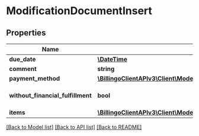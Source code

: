 # ModificationDocumentInsert

## Properties
Name | Type | Description | Notes
------------ | ------------- | ------------- | -------------
**due_date** | [**\DateTime**](\DateTime.md) |  | [optional] 
**comment** | **string** |  | [optional] 
**payment_method** | [**\BillingoClientAPIv3\Client\Model\PaymentMethod**](PaymentMethod.md) |  | [optional] 
**without_financial_fulfillment** | **bool** |  | [optional] [default to false]
**items** | [**\BillingoClientAPIv3\Client\Model\OneOfModificationDocumentInsertItemsItems[]**](.md) |  | [optional] 

[[Back to Model list]](../../README.md#documentation-for-models) [[Back to API list]](../../README.md#documentation-for-api-endpoints) [[Back to README]](../../README.md)

